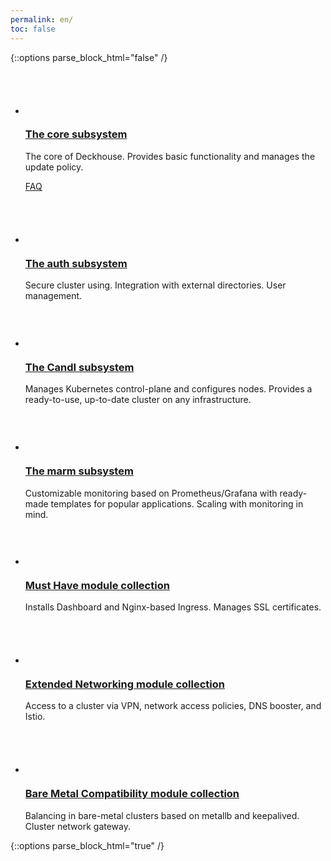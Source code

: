```yaml
---
permalink: en/
toc: false
---
```



{::options parse_block_html="false" /}
<div class="main-page__features-container">
  <ul class="main-page__features-list">
    <li class="main-page__feature">
      <div class="card-benefits">
        <div class="card-benefits__inner">
          <div class="card-benefits__icon-container">
            <svg class="icon card-benefits__icon" width="68" height="68" aria-hidden="true">
            </svg>
          </div>
          <div class="card-benefits__header">
            <a href="features/core.html"><h3 class="title card-benefits__title title--subtitle">The core subsystem</h3></a>
          <div class="text card-benefits__text">
            <p>The core of Deckhouse. Provides basic functionality and manages the update policy.</p>
            <p class="card-benefits__faq"><a href="features/core-faq.html">FAQ</a></p>
<!--            <ul class="main-page__usercases-list">-->
<!--            <li>Как автоматически менять канал обновлений</li>-->
<!--            <li>Как узнать параметры модулей в текущей версии кластера</li>-->
<!--            </ul>-->
          </div>
          </div>
        </div>
      </div>
    </li>
    <li class="main-page__feature">
      <div class="card-benefits">
        <div class="card-benefits__inner">
          <div class="card-benefits__icon-container">
            <svg class="icon card-benefits__icon" width="68" height="68" aria-hidden="true">
            </svg>
          </div>
          <div class="card-benefits__header">
            <a href="features/auth.html"><h3 class="title card-benefits__title title--subtitle">The auth subsystem</h3></a>
          <div class="text card-benefits__text">
            <p>Secure cluster using. Integration with external directories. User management.</p>
<!--            <p class="card-benefits__faq"><a href="features/auth-faq.html">FAQ</a></p>-->
<!--            <ul class="main-page__usercases-list">-->
<!--            <li>Настройка аутентификации через мой GitLab/Ldap/BitBucket/ActiveDirectory/ другой провайдер</li>-->
<!--            <li>Как завести пользователя через CRD.</li>-->
<!--            <li>Как дать доступ к API-серверу публично, через VPN, конкретным сетям.</li>-->
<!--            <li>Использование отдельного CA для работы control-plane.</li>-->
<!--            <li>Ограничить права пользователям конкретными namespace</li>-->
<!--            </ul>-->
          </div>
          </div>
        </div>
      </div>
    </li>
    <li class="main-page__feature">
      <div class="card-benefits">
        <div class="card-benefits__inner">
          <div class="card-benefits__icon-container">
            <svg class="icon card-benefits__icon" width="59" height="59" aria-hidden="true">
            </svg>
          </div>
          <div class="card-benefits__header">
            <a href="features/candi.html"><h3 class="title card-benefits__title title--subtitle">The CandI subsystem</h3></a>
          </div>
          <div class="text card-benefits__text">
            <p>Manages Kubernetes control-plane and configures nodes. Provides a ready-to-use, up-to-date cluster on any infrastructure.</p>
<!--            <p class="card-benefits__faq"><a href="features/candi-faq.html">FAQ</a></p>-->
          </div>
<!--                       <ul class="main-page__usercases-list"> -->
<!--             <li>Как управлять шедулингов ресурсов Deckhouse.</li> -->
<!--             <li>Как из single-мастер кластера сделать multi-мастер.</li> -->
<!--             <li>Как добавить секрет доступа к приватному Docker-registry.</li> -->
<!--             <li>Как распространить секрет во все namespace кластера.</li> -->
<!--             </ul> -->
        </div>
      </div>
    </li>
    <li class="main-page__feature">
      <div class="card-benefits">
        <div class="card-benefits__inner">
          <div class="card-benefits__icon-container">
            <svg class="icon card-benefits__icon" width="59" height="59" aria-hidden="true">
            </svg>
          </div>
          <div class="card-benefits__header">
            <a href="features/marm.html"><h3 class="title card-benefits__title title--subtitle">The marm subsystem</h3></a>
          <div class="text card-benefits__text">
            <p>Customizable monitoring based on Prometheus/Grafana with ready-made templates for popular applications. Scaling with monitoring in mind.</p>
<!--            <p class="card-benefits__faq"><a href="features/marm-faq.html">FAQ</a></p>-->
          </div>
<!--            <ul class="main-page__usercases-list">-->
<!--            <li>Как кастомизировать Grafana и почему она stateless?</li>-->
<!--            <li>Как замониторить свое приложение и собирать его метрики.</li>-->
<!--            <li>Как добавить свои Dashboard</li>-->
<!--            <li>Как мониторить доступность произвольных узлов.</li>-->
<!--            <li>Как подключить свой alert-manager</li>-->
<!--            <li>Как выключить longterm prometheus?</li>-->
<!--            <li>Как настроить хранилище для Prometheus</li>-->
<!--            <li>Как зашедулить что-то (Prometheus/Grafana, Dashboard и т.п.) на отдельный узел.</li>-->
<!--            <li>Как добавить кастомный плагин в Grafana.</li>-->
<!--            <li>Как настроить хранилище и параметры ротации данных Prometheus/Longterm Prometheus.</li>-->
<!--            <li>Как настроить выделенную ноду для работы мониторинга.</li>-->
<!--            <li>Как отключить Longterm Prometheus.</li>-->
<!--            </ul>-->
          </div>
        </div>
      </div>
    </li>
    <li class="main-page__feature">
      <div class="card-benefits">
        <div class="card-benefits__inner">
          <div class="card-benefits__icon-container">
            <svg class="icon card-benefits__icon" width="62" height="58" aria-hidden="true">
            </svg>
          </div>
          <div class="card-benefits__header">
            <a href="modules/101-cert-manager/"><h3 class="title card-benefits__title title--subtitle">Must Have module collection</h3></a>
          <div class="text card-benefits__text">
            <p>Installs Dashboard and Nginx-based Ingress. Manages SSL certificates.</p>
<!--            <p class="card-benefits__faq"><a href="./">FAQ</a></p>-->
<!--            <ul class="main-page__usercases-list">-->
<!--            <li>Как выдать выдать админские права в Dashboard.</li>-->
<!--<li>Как Ограничить доступ к web-ресурсам по IP allowlist’у</li>-->
<!--<li>Как Использовать свой Wildcard-сертификат для работы web-интерфейса модулей</li>-->
<!--<li>Как настроить автоматическую работу с сертификатами LetsEncrypt/CloudFlare/Route53/Google</li>-->
<!--</ul>-->
          </div>
          </div>
        </div>
      </div>
    </li>
    <li class="main-page__feature">
      <div class="card-benefits">
        <div class="card-benefits__inner">
          <div class="card-benefits__icon-container">
            <svg class="icon card-benefits__icon" width="68" height="68" aria-hidden="true">
            </svg>
          </div>
          <div class="card-benefits__header">
              <a href="modules/050-network-policy-engine/"><h3 class="title card-benefits__title title--subtitle">Extended Networking module collection</h3></a>
          <div class="text card-benefits__text">
            <p>Access to a cluster via VPN, network access policies, DNS booster, and Istio.</p>
<!--            <p class="card-benefits__faq"><a href="./">FAQ</a></p>-->
<!--            <ul class="main-page__usercases-list">-->
<!--            <li>Настройка доступа в кластер по VPN.</li>-->
<!--            <li>Настройка доступа в кластер по VPN через.</li>-->
<!--            <li>Как дать доступ к ресурсу внутри кластера через VPN.</li>-->
<!--            <li>Как разрешить подам только доступ к внешним ресурсам и внутри своего namespace, но запретить остальное.</li>-->
<!--            </ul>-->
          </div>
          </div>
        </div>
      </div>
    </li>
    <li class="main-page__feature">
      <div class="card-benefits">
        <div class="card-benefits__inner">
          <div class="card-benefits__icon-container">
            <svg class="icon card-benefits__icon" width="68" height="68" aria-hidden="true">
            </svg>
          </div>
          <div class="card-benefits__header">
            <a href="modules/380-metallb/"><h3 class="title card-benefits__title title--subtitle">Bare Metal Compatibility module collection</h3></a>
          <div class="text card-benefits__text">
            <p>Balancing in bare-metal clusters based on metallb and keepalived. Cluster network gateway.</p>
<!--            <p class="card-benefits__faq"><a href="./">FAQ</a></p>-->
<!--            <ul class="main-page__usercases-list">-->
<!--            <li>Как настроить плавающий IP.</li>-->
<!--            </ul>-->
          </div>
          </div>
        </div>
      </div>
    </li>
  </ul>
</div>
{::options parse_block_html="true" /}
